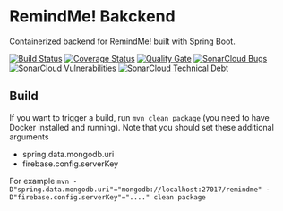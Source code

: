 # RemindMe! Bakckend
Containerized backend for RemindMe! built with Spring Boot.

[![Build Status](https://travis-ci.org/andryfailli/remindme-backend.svg?branch=master)](https://travis-ci.org/andryfailli/remindme-backend)
[![Coverage Status](https://coveralls.io/repos/github/andryfailli/remindme-backend/badge.svg?branch=master)](https://coveralls.io/github/andryfailli/remindme-backend?branch=master)
[![Quality Gate](https://sonarcloud.io/api/badges/gate?key=it.andreafailli.remindme%3Aremindme-backend%3Amaster)](https://sonarcloud.io/dashboard?id=it.andreafailli.remindme%3Aremindme-backend%3Amaster)
[![SonarCloud Bugs](https://sonarcloud.io/api/badges/measure?key=it.andreafailli.remindme%3Aremindme-backend%3Amaster&metric=bugs)](https://sonarcloud.io/component_measures/metric/reliability_rating/list?it.andreafailli.remindme%3Aremindme-backend%3Amaster)
[![SonarCloud Vulnerabilities](https://sonarcloud.io/api/badges/measure?key=it.andreafailli.remindme%3Aremindme-backend%3Amaster&metric=vulnerabilities)](https://sonarcloud.io/component_measures/metric/security_rating/list?id=it.andreafailli.remindme%3Aremindme-backend%3Amaster)
[![SonarCloud Technical Debt](https://sonarcloud.io/api/badges/measure?key=it.andreafailli.remindme%3Aremindme-backend%3Amaster&metric=sqale_index)](https://sonarcloud.io/component_measures/metric/sqale_index/list?id=it.andreafailli.remindme%3Aremindme-backend%3Amaster)

## Build
If you want to trigger a build, run `mvn clean package` (you need to have Docker installed and running).
Note that you should set these additional arguments
* spring.data.mongodb.uri
* firebase.config.serverKey

For example `mvn -D"spring.data.mongodb.uri"="mongodb://localhost:27017/remindme" -D"firebase.config.serverKey"="...." clean package`
